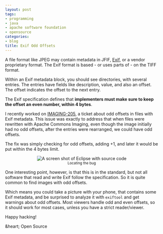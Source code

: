 ```yaml
---
layout: post
tags:
- programming
- java
- apache software foundation
- opensource
categories:
- blog
title: Exif Odd Offsets
---
```


A file format like JPEG may contain metadata in JFIF, [Exif](https://en.wikipedia.org/wiki/Exif),
or a vendor proprietary format. The Exif format is based - or uses parts of - on the TIFF format.

Within an Exif metadata block, you should see directories, with several entries. The entries have fields
like description, value, and also an offset. The offset indicates the offset to the next entry.

The Exif specification defines that **implementers must make sure to keep the offset an even number,
within 4 bytes**.

I recently worked on [IMAGING-205](https://issues.apache.org/jira/browse/IMAGING-205), a ticket
about odd offsets in files with Exif metadata. This issue was exactly to address that when files
were rewritten with Apache Commons Imaging, even though the image initially had no odd offsets,
after the entries were rearranged, we could have odd offsets.

The fix was simply checking for odd offsets, adding +1, and later it would be put within the
4 bytes limit.

<p style='text-align: center;'>
<img style="display: inline" class="ui image" src="/assets/posts/{{ page.date | date: "%Y-%m-%d" }}-{{ page.title | slugify }}/screenshot.png" alt="A screen shot of Eclipse with source code" title="Locating the bug" />
<br/>
<small>Locating the bug</small>
</p>

One interesting point, however, is that this is in the standard, but not all software that read
and write Exif follow the specification. So it is quite common to find images with odd offsets.

Which means you could take a picture with your phone, that contains some Exif metadata, and
be surprised to analyze it with `exiftool` and get warnings about odd offsets. Most viewers
handle odd and even offsets, so it should work for most cases, unless you have a strict reader/viewer.

Happy hacking!

&heart; Open Source
